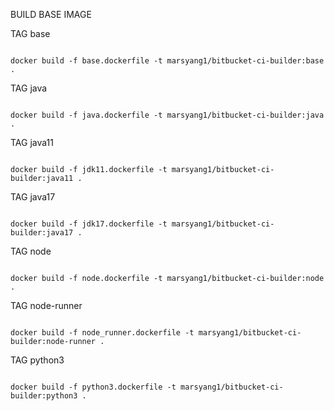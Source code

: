 BUILD BASE IMAGE

TAG base

```

docker build -f base.dockerfile -t marsyang1/bitbucket-ci-builder:base .

```

TAG java

```

docker build -f java.dockerfile -t marsyang1/bitbucket-ci-builder:java .

```

TAG java11

```

docker build -f jdk11.dockerfile -t marsyang1/bitbucket-ci-builder:java11 .

```

TAG java17

```

docker build -f jdk17.dockerfile -t marsyang1/bitbucket-ci-builder:java17 .

```

TAG node

```

docker build -f node.dockerfile -t marsyang1/bitbucket-ci-builder:node .

```

TAG node-runner

```

docker build -f node_runner.dockerfile -t marsyang1/bitbucket-ci-builder:node-runner .

```

TAG python3 

```

docker build -f python3.dockerfile -t marsyang1/bitbucket-ci-builder:python3 .

```